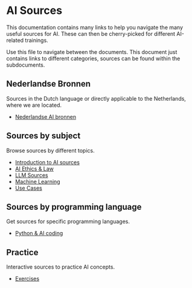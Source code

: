 # AI Sources

This documentation contains many links to help you navigate the many useful sources for AI. 
These can then be cherry-picked for different AI-related trainings.

Use this file to navigate between the documents. This document just contains links 
to different categories, sources can be found within the subdocuments.

## Nederlandse Bronnen

Sources in the Dutch language or directly applicable to the Netherlands, where we are located.

- [Nederlandse AI bronnen](AI_nl)

## Sources by subject

Browse sources by different topics.

- [Introduction to AI sources](./intro_sources.md)
- [AI Ethics & Law](AI_ethics)
- [LLM Sources](./LLM_sources.md)
- [Machine Learning](./ML_sources.md)
- [Use Cases](AI_use_cases.md)

## Sources by programming language

Get sources for specific programming languages.

- [Python & AI coding](./Python_sources.md)

## Practice

Interactive sources to practice AI concepts.

- [Exercises](exercises)